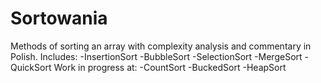# Sortowania
Methods of sorting an array with complexity analysis and commentary in Polish.
  Includes:
    -InsertionSort
    -BubbleSort
    -SelectionSort
    -MergeSort
    -QuickSort
 Work in progress at:
    -CountSort
    -BuckedSort
    -HeapSort
